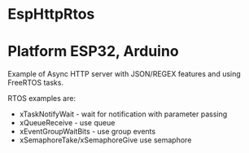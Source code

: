 # EspHttpRtos
# Platform ESP32, Arduino
Example of Async HTTP server with JSON/REGEX features and using FreeRTOS tasks.

RTOS examples are:
* xTaskNotifyWait - wait for notification with parameter passing
* xQueueReceive - use queue 
* xEventGroupWaitBits - use group events
* xSemaphoreTake/xSemaphoreGive use semaphore


